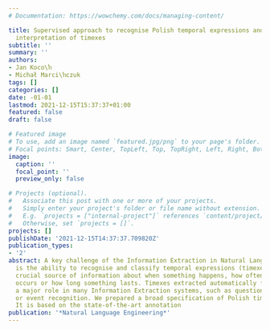 ```yaml
---
# Documentation: https://wowchemy.com/docs/managing-content/

title: Supervised approach to recognise Polish temporal expressions and rule-based
  interpretation of timexes
subtitle: ''
summary: ''
authors:
- Jan Koco\ŉ
- Michał Marci\ŉczuk
tags: []
categories: []
date: -01-01
lastmod: 2021-12-15T15:37:37+01:00
featured: false
draft: false

# Featured image
# To use, add an image named `featured.jpg/png` to your page's folder.
# Focal points: Smart, Center, TopLeft, Top, TopRight, Left, Right, BottomLeft, Bottom, BottomRight.
image:
  caption: ''
  focal_point: ''
  preview_only: false

# Projects (optional).
#   Associate this post with one or more of your projects.
#   Simply enter your project's folder or file name without extension.
#   E.g. `projects = ["internal-project"]` references `content/project/deep-learning/index.md`.
#   Otherwise, set `projects = []`.
projects: []
publishDate: '2021-12-15T14:37:37.709820Z'
publication_types:
- '2'
abstract: A key challenge of the Information Extraction in Natural Language Processing
  is the ability to recognise and classify temporal expressions (timexes). It is a
  crucial source of information about when something happens, how often something
  occurs or how long something lasts. Timexes extracted automatically from text, play
  a major role in many Information Extraction systems, such as question answering
  or event recognition. We prepared a broad specification of Polish timexes–PLIMEX.
  It is based on the state-of-the-art annotation
publication: '*Natural Language Engineering*'
---
```


